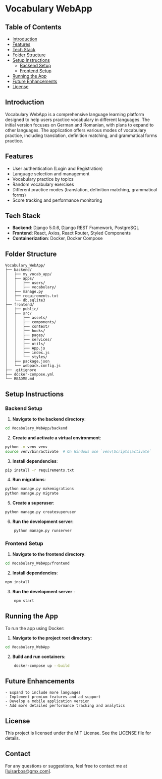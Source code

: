 # Vocabulary WebApp

## Table of Contents
- [Introduction](#introduction)
- [Features](#features)
- [Tech Stack](#tech-stack)
- [Folder Structure](#folder-structure)
- [Setup Instructions](#setup-instructions)
  - [Backend Setup](#backend-setup)
  - [Frontend Setup](#frontend-setup)
- [Running the App](#running-the-app)
- [Future Enhancements](#future-enhancements)
- [License](#license)

## Introduction
Vocabulary WebApp is a comprehensive language learning platform designed to help users practice vocabulary in different languages. The initial version focuses on German and Romanian, with plans to expand to other languages. The application offers various modes of vocabulary practice, including translation, definition matching, and grammatical forms practice.

## Features
- User authentication (Login and Registration)
- Language selection and management
- Vocabulary practice by topics
- Random vocabulary exercises
- Different practice modes (translation, definition matching, grammatical forms)
- Score tracking and performance monitoring

## Tech Stack
- **Backend**: Django 5.0.6, Django REST Framework, PostgreSQL
- **Frontend**: React, Axios, React Router, Styled Components
- **Containerization**: Docker, Docker Compose

## Folder Structure
```plaintext
Vocabulary_WebApp/
├── backend/
│   ├── my_vocab_app/
│   ├── apps/
│   │   ├── users/
│   │   ├── vocabulary/
│   ├── manage.py
│   ├── requirements.txt
│   └── db.sqlite3
├── frontend/
│   ├── public/
│   ├── src/
│   │   ├── assets/
│   │   ├── components/
│   │   ├── context/
│   │   ├── hooks/
│   │   ├── pages/
│   │   ├── services/
│   │   ├── utils/
│   │   ├── App.js
│   │   ├── index.js
│   │   └── styles/
│   ├── package.json
│   └── webpack.config.js
├── .gitignore
├── docker-compose.yml
└── README.md
```

## Setup Instructions
### Backend Setup
1. **Navigate to the backend directory**:
```bash
cd Vocabulary_WebApp/backend
```

2. **Create and activate a virtual environment**:
```bash
python -m venv venv
source venv/bin/activate  # On Windows use `venv\Scripts\activate`
```

3. **Install dependencies**:
```bash
pip install -r requirements.txt
```

4. **Run migrations**:
```bash
python manage.py makemigrations
python manage.py migrate
```

5. **Create a superuser**:
```bash
python manage.py createsuperuser
```

6. **Run the development server**:
```bash
    python manage.py runserver
```

 ### Frontend Setup

1. **Navigate to the frontend directory**:
```bash
cd Vocabulary_WebApp/frontend
```

2. **Install dependencies**:
```bash
npm install
```

3. **Run the development server** :
```bash
    npm start
```

## Running the App

To run the app using Docker:

1. **Navigate to the project root directory**:
```bash
cd Vocabulary_WebApp
```

2. **Build and run containers**:

```bash
    docker-compose up --build
```

## Future Enhancements

    - Expand to include more languages
    - Implement premium features and ad support
    - Develop a mobile application version
    - Add more detailed performance tracking and analytics

## License

This project is licensed under the MIT License. See the LICENSE file for details.

## Contact

For any questions or suggestions, feel free to contact me at [luisarbos@gmx.com].